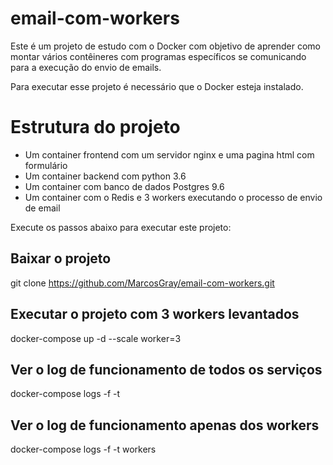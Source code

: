 # email-com-workers
Este é um projeto de estudo com o Docker com objetivo de aprender como montar vários contêineres com programas específicos se comunicando para a execução do envio de emails.

Para executar esse projeto é necessário que o Docker esteja instalado.

# Estrutura do projeto
- Um container frontend com um servidor nginx e uma pagina html com formulário
- Um container backend com python 3.6
- Um container com banco de dados Postgres 9.6
- Um container com o Redis e 3 workers executando o processo de envio de email

Execute os passos abaixo para executar este projeto:

## Baixar o projeto
git clone https://github.com/MarcosGray/email-com-workers.git

## Executar o projeto com 3 workers levantados
docker-compose up -d --scale worker=3

## Ver o log de funcionamento de todos os serviços
docker-compose logs -f -t

## Ver o log de funcionamento apenas dos workers
docker-compose logs -f -t workers


